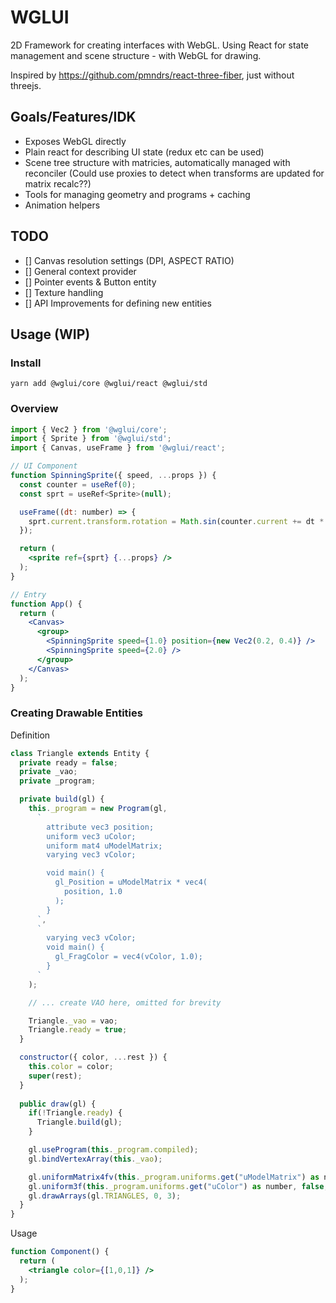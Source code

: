 # WGLUI

2D Framework for creating interfaces with WebGL. Using React for state management and scene structure - with WebGL for drawing.

Inspired by https://github.com/pmndrs/react-three-fiber, just without threejs.

## Goals/Features/IDK

- Exposes WebGL directly
- Plain react for describing UI state (redux etc can be used)
- Scene tree structure with matricies, automatically managed with reconciler (Could use proxies to detect when transforms are updated for matrix recalc??)
- Tools for managing geometry and programs + caching
- Animation helpers

## TODO

- [] Canvas resolution settings (DPI, ASPECT RATIO)
- [] General context provider
- [] Pointer events & Button entity
- [] Texture handling
- [] API Improvements for defining new entities

## Usage (WIP)

### Install

`yarn add @wglui/core @wglui/react @wglui/std`

### Overview

```jsx
import { Vec2 } from '@wglui/core';
import { Sprite } from '@wglui/std';
import { Canvas, useFrame } from '@wglui/react';

// UI Component
function SpinningSprite({ speed, ...props }) {
  const counter = useRef(0);
  const sprt = useRef<Sprite>(null);

  useFrame((dt: number) => {
    sprt.current.transform.rotation = Math.sin(counter.current += dt * speed) * Math.PI;
  });

  return (
    <sprite ref={sprt} {...props} />
  );
}

// Entry
function App() {
  return (
    <Canvas>
      <group>
        <SpinningSprite speed={1.0} position={new Vec2(0.2, 0.4)} />
        <SpinningSprite speed={2.0} />
      </group>
    </Canvas>
  );
}

```

### Creating Drawable Entities

Definition

```jsx
class Triangle extends Entity {
  private ready = false;
  private _vao;
  private _program;

  private build(gl) {
    this._program = new Program(gl,
      `
        attribute vec3 position;
        uniform vec3 uColor;
        uniform mat4 uModelMatrix;
        varying vec3 vColor; 

        void main() {
          gl_Position = uModelMatrix * vec4(
            position, 1.0
          );
        }
      `,
      `
        varying vec3 vColor;
        void main() {
          gl_FragColor = vec4(vColor, 1.0);
        }
      `
    );

    // ... create VAO here, omitted for brevity

    Triangle._vao = vao;
    Triangle.ready = true;
  }

  constructor({ color, ...rest }) {
    this.color = color;
    super(rest);
  }
  
  public draw(gl) {
    if(!Triangle.ready) {
      Triangle.build(gl);
    }

    gl.useProgram(this._program.compiled);
    gl.bindVertexArray(this._vao);

    gl.uniformMatrix4fv(this._program.uniforms.get("uModelMatrix") as number, false, this.worldMatrix);
    gl.uniform3f(this._program.uniforms.get("uColor") as number, false, this.color);
    gl.drawArrays(gl.TRIANGLES, 0, 3);
  }
}
```

Usage

```jsx
function Component() {
  return (
    <triangle color={[1,0,1]} />
  );
}
```